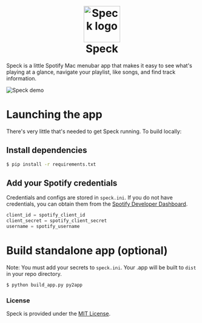 <h1 align="center">
    <br/>
    <img src="https://user-images.githubusercontent.com/1675353/103448666-531f5380-4c62-11eb-8249-fce021c897cb.png" alt="Speck logo" width="96px">
    <br/>
    Speck
    <br/>
</h1>

Speck is a little Spotify Mac menubar app that makes it easy to see what's playing at a glance, navigate your playlist, like songs, and find track information.

![Speck demo](https://user-images.githubusercontent.com/1675353/104856939-d71c4100-58da-11eb-8fd2-2246db055fab.gif)

# Launching the app
There's very little that's needed to get Speck running. To build locally:

## Install dependencies
```bash
$ pip install -r requirements.txt
```

## Add your Spotify credentials
Credentials and configs are stored in `speck.ini`. If you do not have credentials, you can obtain them from the [Spotify Developer Dashboard](https://developer.spotify.com).
```python
client_id = spotify_client_id
client_secret = spotify_client_secret
username = spotify_username
```
# Build standalone app (optional)
Note: You must add your secrets to `speck.ini`. Your .app will be built to `dist` in your repo directory.
```bash
$ python build_app.py py2app
```

### License
Speck is provided under the [MIT License](https://github.com/misternate/speck/blob/master/LICENSE).

